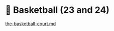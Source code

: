 # 🏀 Basketball (23 and 24)

[the-basketball-court.md](../../../ziyou/the-island-map/the-basketball-court.md "mention")
